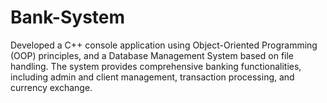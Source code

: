 # Bank-System
Developed a C++ console application using Object-Oriented Programming (OOP) principles, and a Database Management System based on file handling. The system provides comprehensive banking functionalities, including admin and client management, transaction processing, and currency exchange.
